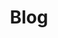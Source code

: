---
title: "Blog"
type: landing
layout: page
design:
  spacing: '4rem'

sections:
  - block: collection
    content:
      title: Recent Posts
      text: Posts from me and contributors.
      filters:
        folders:
          - post
    design:
      view: article
      show_excerpt: true
      show_date: true
---